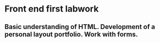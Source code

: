 # Front end first labwork

## Basic understanding of HTML. Development of a personal layout portfolio. Work with forms.